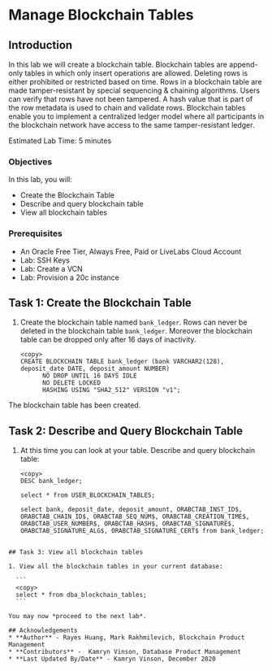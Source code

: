# Manage Blockchain Tables

## Introduction

In this lab we will create a blockchain table. Blockchain tables are append-only tables in which only insert operations are allowed. Deleting rows is either prohibited or restricted based on time. Rows in a blockchain table are made tamper-resistant by special sequencing & chaining algorithms. Users can verify that rows have not been tampered. A hash value that is part of the row metadata is used to chain and validate rows. Blockchain tables enable you to implement a centralized ledger model where all participants in the blockchain network have access to the same tamper-resistant ledger.

Estimated Lab Time: 5 minutes


### Objectives


In this lab, you will:
* Create the Blockchain Table
* Describe and query blockchain table
* View all blockchain tables


### Prerequisites

* An Oracle Free Tier, Always Free, Paid or LiveLabs Cloud Account
* Lab: SSH Keys
* Lab: Create a VCN
* Lab: Provision a 20c instance


## Task 1: Create the Blockchain Table

1. Create the blockchain table named `bank_ledger`. Rows can never be deleted in the blockchain table `bank_ledger`. Moreover the blockchain table can be dropped only after 16 days of inactivity. 

    ```
    <copy>
    CREATE BLOCKCHAIN TABLE bank_ledger (bank VARCHAR2(128), deposit_date DATE, deposit_amount NUMBER)
          NO DROP UNTIL 16 DAYS IDLE
          NO DELETE LOCKED
          HASHING USING "SHA2_512" VERSION "v1";
    ```
  The blockchain table has been created. 

## Task 2: Describe and Query Blockchain Table

1. At this time you can look at your table. Describe and query blockchain table:

    ```
    <copy>
    DESC bank_ledger;

    select * from USER_BLOCKCHAIN_TABLES;

    select bank, deposit_date, deposit_amount, ORABCTAB_INST_ID$, ORABCTAB_CHAIN_ID$, ORABCTAB_SEQ_NUM$, ORABCTAB_CREATION_TIME$, ORABCTAB_USER_NUMBER$, ORABCTAB_HASH$, ORABCTAB_SIGNATURE$, ORABCTAB_SIGNATURE_ALG$, ORABCTAB_SIGNATURE_CERT$ from bank_ledger;
  ```

## Task 3: View all blockchain tables

1. View all the blockchain tables in your current database:
    
    ```
    <copy>
    select * from dba_blockchain_tables;  
    ```

You may now *proceed to the next lab*.

## Acknowledgements
* **Author** - Rayes Huang, Mark Rakhmilevich, Blockchain Product Management
* **Contributors** -  Kamryn Vinson, Database Product Management
* **Last Updated By/Date** - Kamryn Vinson, December 2020


